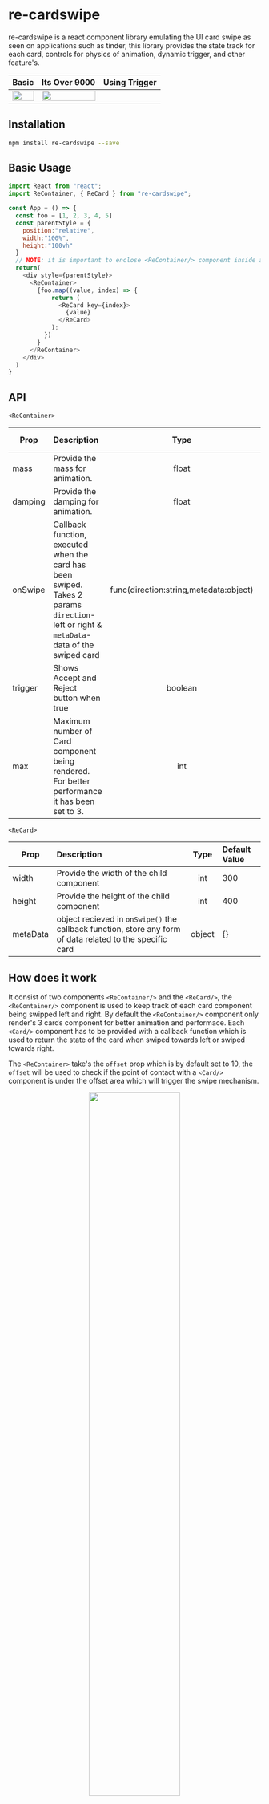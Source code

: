# re-cardswipe
re-cardswipe is a react component library emulating the UI card swipe as seen on applications such as tinder, this library provides the state track for each card, controls for physics of animation, dynamic trigger, and other feature's.

|Basic| Its Over 9000   | Using Trigger  |
|:-----:|:-----:|:-----:|
|<img src="https://github.com/pizza3/asset/blob/master/Jan-22-2019%2000-54-20.gif?raw=true" height="auto" width="100%">|    <img src="https://github.com/pizza3/asset/blob/master/Jan-22-2019%2009-48-47.gif?raw=true" height="auto" width="100%">


## Installation

```zsh
npm install re-cardswipe --save
```

## Basic Usage

```js
import React from "react";
import ReContainer, { ReCard } from "re-cardswipe";

const App = () => {
  const foo = [1, 2, 3, 4, 5]
  const parentStyle = {
    position:"relative",
    width:"100%",
    height:"100vh"
  }
  // NOTE: it is important to enclose <ReContainer/> component inside a parent div, being an absolute container it will inherit the parent dimensions (width & height).
  return(
    <div style={parentStyle}>
      <ReContainer>
        {foo.map((value, index) => {
            return (
              <ReCard key={index}>
                {value}
              </ReCard>
            );
          })
        }
      </ReContainer>
    </div>
  )
}

```

## API

`<ReContainer>`

| Prop          | Description   | Type  | Default Value | Expected Values |
| ------------- |:-------------|:-----:|:-----|:-----|
| mass          | Provide the mass for animation.            | float | 0.7 | 0.1 - 1 |
| damping       | Provide the damping for animation.         | float | 0.8 | 0.1 - 2 |
| onSwipe       | Callback function, executed when the card has been swiped. Takes 2 params `direction`- left or right & `metaData`-data of the swiped card  | func(direction:string,metadata:object) | - | - |
| trigger       | Shows Accept and Reject button when true | boolean | false | - |
| max | Maximum number of Card component being rendered. For better performance it has been set to 3.| int | 3 | 3 - 10 |


`<ReCard>`

| Prop          | Description   | Type  | Default Value |
| ------------- |:-------------|:-----:|:-----|
| width         | Provide the width of the child component  | int | 300 |
| height        | Provide the height of the child component | int | 400 |
| metaData      | object recieved in `onSwipe()` the callback function, store any form of data related  to the specific card | object | {} |

## How does it work

It consist of two components `<ReContainer/>` and the `<ReCard/>`, the `<ReContainer/>` component is used to keep track of each card component 
being swipped left and right. By default the `<ReContainer/>` component only 
render's 3 cards component for better animation and performace. Each 
`<Card/>` component has to be provided with a callback function which is
used to return the state of the card when swiped towards left or swiped
towards right.

The `<ReContainer>` take's the `offset` prop which is by default set to 10,
the `offset` will be used to check if the point of contact with a `<Card/>`
component is under the offset area which will trigger the swipe mechanism.

<p align="center" >
  <img src="https://raw.githubusercontent.com/pizza3/asset/master/img1.png" height="auto" width="60%">
</p>

## Demo

## License

MIT License

Copyright (c) 2019 Yugam Dhuriya

Permission is hereby granted, free of charge, to any person obtaining a copy
of this software and associated documentation files (the "Software"), to deal
in the Software without restriction, including without limitation the rights
to use, copy, modify, merge, publish, distribute, sublicense, and/or sell
copies of the Software, and to permit persons to whom the Software is
furnished to do so, subject to the following conditions:

The above copyright notice and this permission notice shall be included in all
copies or substantial portions of the Software.

THE SOFTWARE IS PROVIDED "AS IS", WITHOUT WARRANTY OF ANY KIND, EXPRESS OR
IMPLIED, INCLUDING BUT NOT LIMITED TO THE WARRANTIES OF MERCHANTABILITY,
FITNESS FOR A PARTICULAR PURPOSE AND NONINFRINGEMENT. IN NO EVENT SHALL THE
AUTHORS OR COPYRIGHT HOLDERS BE LIABLE FOR ANY CLAIM, DAMAGES OR OTHER
LIABILITY, WHETHER IN AN ACTION OF CONTRACT, TORT OR OTHERWISE, ARISING FROM,
OUT OF OR IN CONNECTION WITH THE SOFTWARE OR THE USE OR OTHER DEALINGS IN THE
SOFTWARE
